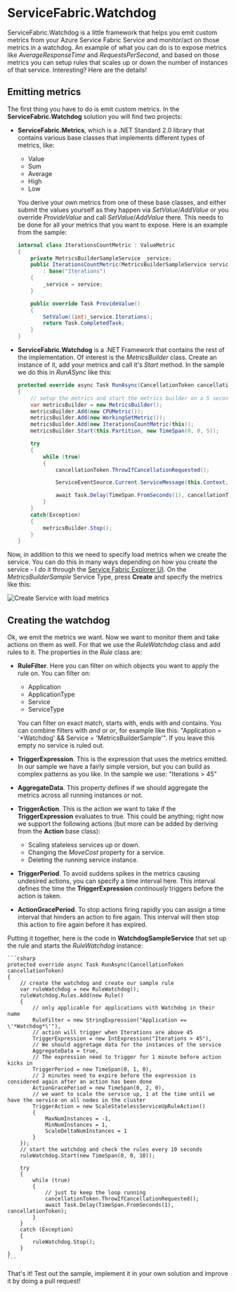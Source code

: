 # ServiceFabric.Watchdog
ServiceFabric.Watchdog is a little framework that helps you emit custom metrics from your Azure Service Fabric Service and monitor/act on those metrics in a watchdog. An example of what you can do is to expose metrics like *AverageResponseTime* and *RequestsPerSecond*, and based on those metrics you can setup rules that scales up or down the number of instances of that service. Interesting? Here are the details!
## Emitting metrics
The first thing you have to do is emit custom metrics. In the **ServiceFabric.Watchdog** solution you will find two projects:
* **ServiceFabric.Metrics**, which is a .NET Standard 2.0 library that contains various base classes that implements different types of metrics, like:
  * Value
  * Sum
  * Average
  * High
  * Low

  You derive your own metrics from one of these base classes, and either submit the values yourself as they happen via *SetValue*/*AddValue* or you override *ProvideValue* and call *SetValue*/*AddValue* there. This needs to be done for all your metrics that you want to expose. Here is an example from the sample:
    ```csharp
    internal class IterationsCountMetric : ValueMetric
    {
        private MetricsBuilderSampleService _service;
        public IterationsCountMetric(MetricsBuilderSampleService service)
            : base("Iterations")
        {
            _service = service;
        }

        public override Task ProvideValue()
        {
            SetValue((int)_service.Iterations);
            return Task.CompletedTask;
        }
    }
    ```

* **ServiceFabric.Watchdog** is a .NET Framework that contains the rest of the implementation. Of interest is the *MetricsBuilder* class. Create an instance of it, add your metrics and call it's *Start* method. In the sample we do this in *RunASync* like this:

    ```csharp
    protected override async Task RunAsync(CancellationToken cancellationToken)
    {
        // setup the metrics and start the metrics builder on a 5 second interval
        var metricsBuilder = new MetricsBuilder();
        metricsBuilder.Add(new CPUMetric());
        metricsBuilder.Add(new WorkingSetMetric());
        metricsBuilder.Add(new IterationsCountMetric(this));
        metricsBuilder.Start(this.Partition, new TimeSpan(0, 0, 5));

        try
        {
            while (true)
            {
                cancellationToken.ThrowIfCancellationRequested();

                ServiceEventSource.Current.ServiceMessage(this.Context, "Working-{0}", ++_iterations);

                await Task.Delay(TimeSpan.FromSeconds(1), cancellationToken);
            }
        }
        catch(Exception)
        {
            metricsBuilder.Stop();
        }
    }
    ```

Now, in addition to this we need to specify load metrics when we create the service. You can do this in many ways depending on how you create the service - I do it through the [Service Fabric Explorer UI](http://localhost:19080). On the *MetricsBuilderSample* Service Type, press **Create** and specify the metrics like this:

![Create Service with load metrics](https://github.com/peterbryntesson/ServiceFabric.Watchdog/blob/master/CreateService.png "Create Service with load metrics")

## Creating the watchdog
Ok, we emit the metrics we want. Now we want to monitor them and take actions on them as well. For that we use the *RuleWatchdog* class and add rules to it. The properties in the *Rule* class are:
* **RuleFilter**. Here you can filter on which objects you want to apply the rule on. You can filter on:
  * Application
  * ApplicationType
  * Service
  * ServiceType

  You can filter on exact match, starts with, ends with and contains. You can combine filters with *and* or *or*, for example like this: "Application = '*Watchdog' && Service = 'MetricsBuilderSample'". If you leave this empty no service is ruled out.
* **TriggerExpression**. This is the expression that uses the metrics emitted. In our sample we have a fairly simple version, but you can build as complex patterns as you like. In the sample we use: "Iterations > 45"
* **AggregateData**. This property defines if we should aggregate the metrics across all running instances or not.  
* **TriggerAction**. This is the action we want to take if the **TriggerExpression** evaluates to true. This could be anything; right now we support the following actions (but more can be added by deriving from the **Action** base class):
  * Scaling stateless services up or down.
  * Changing the *MoveCost* property for a service.
  * Deleting the running service instance.
* **TriggerPeriod**. To avoid suddens spikes in the metrics causing undesired actions, you can specify a time interval here. This interval defines the time the **TriggerExpression** *continously* triggers before the action is taken.
* **ActionGracePeriod**. To stop actions firing rapidly you can assign a time interval that hinders an action to fire again. This interval will then stop this action to fire again before it has expired.

Putting it together, here is the code in **WatchdogSampleService** that set up the rule and starts the *RuleWatchdog* instance:

    ```csharp
    protected override async Task RunAsync(CancellationToken cancellationToken)
    {
        // create the watchdog and create our sample rule
        var ruleWatchdog = new RuleWatchdog();
        ruleWatchdog.Rules.Add(new Rule()
        {
            // only applicable for applications with Watchdog in their name
            RuleFilter = new StringExpression("Application == \'*Watchdog*\'"),
            // action will trigger when Iterations are above 45
            TriggerExpression = new IntExpression("Iterations > 45"),
            // We should aggretage data for the instances of the service
            AggregateData = true,
            // The expression need to trigger for 1 minute before action kicks in
            TriggerPeriod = new TimeSpan(0, 1, 0),
            // 2 minutes need to expire before the expression is considered again after an action has been done
            ActionGracePeriod = new TimeSpan(0, 2, 0),
            // we want to scale the service up, 1 at the time until we have the service on all nodes in the cluster
            TriggerAction = new ScaleStatelessServiceUpRuleAction()
            {
                MaxNumInstances = -1,
                MinNumInstances = 1,
                ScaleDeltaNumInstances = 1
            }
        });
        // start the watchdog and check the rules every 10 seconds
        ruleWatchdog.Start(new TimeSpan(0, 0, 10));

        try
        {
            while (true)
            {
                // just to keep the loop running
                cancellationToken.ThrowIfCancellationRequested();
                await Task.Delay(TimeSpan.FromSeconds(1), cancellationToken);
            }
        }
        catch (Exception)
        {
            ruleWatchdog.Stop();
        }
    }
    ```

That's it! Test out the sample, implement it in your own solution and improve it by doing a pull request!



